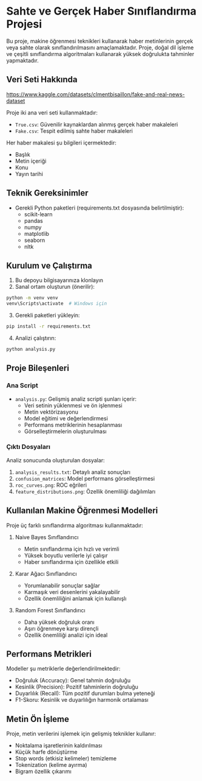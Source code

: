 # Sahte ve Gerçek Haber Sınıflandırma Projesi

Bu proje, makine öğrenmesi teknikleri kullanarak haber metinlerinin gerçek veya sahte olarak sınıflandırılmasını amaçlamaktadır. Proje, doğal dil işleme ve çeşitli sınıflandırma algoritmaları kullanarak yüksek doğrulukta tahminler yapmaktadır.

## Veri Seti Hakkında

https://www.kaggle.com/datasets/clmentbisaillon/fake-and-real-news-dataset

Proje iki ana veri seti kullanmaktadır:
- `True.csv`: Güvenilir kaynaklardan alınmış gerçek haber makaleleri
- `Fake.csv`: Tespit edilmiş sahte haber makaleleri

Her haber makalesi şu bilgileri içermektedir:
- Başlık
- Metin içeriği
- Konu
- Yayın tarihi

## Teknik Gereksinimler

- Gerekli Python paketleri (requirements.txt dosyasında belirtilmiştir):
  - scikit-learn
  - pandas
  - numpy
  - matplotlib
  - seaborn
  - nltk

## Kurulum ve Çalıştırma

1. Bu depoyu bilgisayarınıza klonlayın
2. Sanal ortam oluşturun (önerilir):
```bash
python -m venv venv
venv\Scripts\activate  # Windows için
```

3. Gerekli paketleri yükleyin:
```bash
pip install -r requirements.txt
```

4. Analizi çalıştırın:
```bash
python analysis.py
```

## Proje Bileşenleri

### Ana Script
- `analysis.py`: Gelişmiş analiz scripti şunları içerir:
  - Veri setinin yüklenmesi ve ön işlenmesi
  - Metin vektörizasyonu
  - Model eğitimi ve değerlendirmesi
  - Performans metriklerinin hesaplanması
  - Görselleştirmelerin oluşturulması

### Çıktı Dosyaları
Analiz sonucunda oluşturulan dosyalar:
1. `analysis_results.txt`: Detaylı analiz sonuçları
2. `confusion_matrices`: Model performans görselleştirmesi
3. `roc_curves.png`: ROC eğrileri
4. `feature_distributions.png`: Özellik önemliliği dağılımları

## Kullanılan Makine Öğrenmesi Modelleri

Proje üç farklı sınıflandırma algoritması kullanmaktadır:

1. Naive Bayes Sınıflandırıcı
   - Metin sınıflandırma için hızlı ve verimli
   - Yüksek boyutlu verilerle iyi çalışır
   - Haber sınıflandırma için özellikle etkili

2. Karar Ağacı Sınıflandırıcı
   - Yorumlanabilir sonuçlar sağlar
   - Karmaşık veri desenlerini yakalayabilir
   - Özellik önemliliğini anlamak için kullanışlı

3. Random Forest Sınıflandırıcı
   - Daha yüksek doğruluk oranı
   - Aşırı öğrenmeye karşı dirençli
   - Özellik önemliliği analizi için ideal

## Performans Metrikleri

Modeller şu metriklerle değerlendirilmektedir:
- Doğruluk (Accuracy): Genel tahmin doğruluğu
- Kesinlik (Precision): Pozitif tahminlerin doğruluğu
- Duyarlılık (Recall): Tüm pozitif durumları bulma yeteneği
- F1-Skoru: Kesinlik ve duyarlılığın harmonik ortalaması

## Metin Ön İşleme

Proje, metin verilerini işlemek için gelişmiş teknikler kullanır:
- Noktalama işaretlerinin kaldırılması
- Küçük harfe dönüştürme
- Stop words (etkisiz kelimeler) temizleme
- Tokenization (kelime ayırma)
- Bigram özellik çıkarımı
